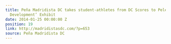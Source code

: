 ```yaml
---
title: Peña Madridista DC takes student-athletes from DC Scores to Pelé’s ‘Gols for
  Development’ Exhibit
date: 2014-01-25 00:00:00 Z
position: 19
link: http://madridistasdc.com/?p=653
source: Peña Madridista DC
---
```


